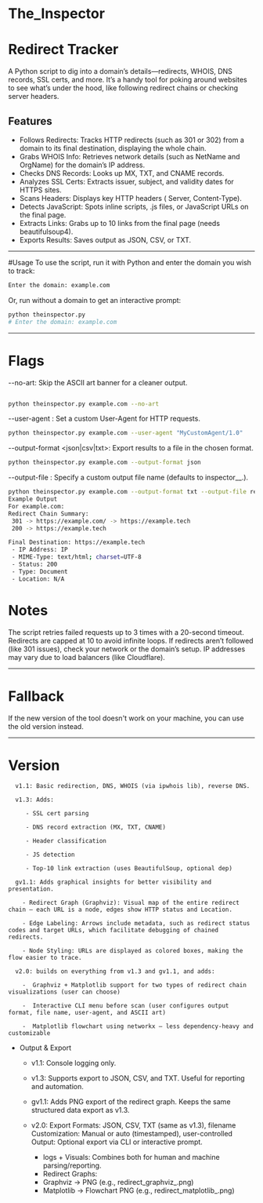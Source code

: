 # The_Inspector

# Redirect Tracker

A Python script to dig into a domain’s details—redirects, WHOIS, DNS records, SSL certs, and more. It’s a handy tool for poking around websites to see what’s under the hood, like following redirect chains or checking server headers.

## Features

- Follows Redirects: Tracks HTTP redirects (such as 301 or 302) from a domain to its final destination, displaying the whole chain.
- Grabs WHOIS Info: Retrieves network details (such as NetName and OrgName) for the domain’s IP address.
- Checks DNS Records: Looks up MX, TXT, and CNAME records.
- Analyzes SSL Certs: Extracts issuer, subject, and validity dates for HTTPS sites.
- Scans Headers: Displays key HTTP headers ( Server, Content-Type).
- Detects JavaScript: Spots inline scripts, .js files, or JavaScript URLs on the final page.
- Extracts Links: Grabs up to 10 links from the final page (needs beautifulsoup4).
- Exports Results: Saves output as JSON, CSV, or TXT.

---

#Usage
To use the script, run it with Python and enter the domain you wish to track:
```bash
Enter the domain: example.com
```
Or, run without a domain to get an interactive prompt:

```bash
python theinspector.py
# Enter the domain: example.com
```
----

# Flags

--no-art: Skip the ASCII art banner for a cleaner output.
``` bash

python theinspector.py example.com --no-art
```

--user-agent <string>: Set a custom User-Agent for HTTP requests.
```bash
python theinspector.py example.com --user-agent "MyCustomAgent/1.0"
```

--output-format <json|csv|txt>: Export results to a file in the chosen format.
```bash
python theinspector.py example.com --output-format json
```

--output-file <filename>: Specify a custom output file name (defaults to inspector_<domain>_<timestamp>.<format>).
```bash
python theinspector.py example.com --output-format txt --output-file results.txt
Example Output
For example.com:
Redirect Chain Summary:
 301 -> https://example.com/ -> https://example.tech
 200 -> https://example.tech

Final Destination: https://example.tech
 - IP Address: IP
 - MIME-Type: text/html; charset=UTF-8
 - Status: 200
 - Type: Document
 - Location: N/A
```
# Notes
The script retries failed requests up to 3 times with a 20-second timeout.
Redirects are capped at 10 to avoid infinite loops.
If redirects aren’t followed (like 301 issues), check your network or the domain’s setup.
IP addresses may vary due to load balancers (like Cloudflare).

---
# Fallback

If the new version of the tool doesn't work on your machine, you can use the old version instead.

---
# Version

      v1.1: Basic redirection, DNS, WHOIS (via ipwhois lib), reverse DNS.

      v1.3: Adds:

         - SSL cert parsing

         - DNS record extraction (MX, TXT, CNAME)

         - Header classification

         - JS detection

         - Top-10 link extraction (uses BeautifulSoup, optional dep)

      gv1.1: Adds graphical insights for better visibility and presentation.
      
        - Redirect Graph (Graphviz): Visual map of the entire redirect chain — each URL is a node, edges show HTTP status and Location.
        
        - Edge Labeling: Arrows include metadata, such as redirect status codes and target URLs, which facilitate debugging of chained redirects.
        
        - Node Styling: URLs are displayed as colored boxes, making the flow easier to trace.

      v2.0: builds on everything from v1.3 and gv1.1, and adds:

        -  Graphviz + Matplotlib support for two types of redirect chain visualizations (user can choose)

        -  Interactive CLI menu before scan (user configures output format, file name, user-agent, and ASCII art)

        -  Matplotlib flowchart using networkx – less dependency-heavy and customizable
      

 * Output & Export

   - v1.1: Console logging only.

   - v1.3: Supports export to JSON, CSV, and TXT. Useful for reporting and automation.

   - gv1.1: Adds PNG export of the redirect graph. Keeps the same structured data export as v1.3.
  
   - v2.0: Export Formats: JSON, CSV, TXT (same as v1.3), filename Customization: Manual or auto (timestamped), user-controlled Output: Optional export via CLI or interactive prompt.
      - logs + Visuals: Combines both for human and machine parsing/reporting.
      - Redirect Graphs:
       * Graphviz → PNG (e.g., redirect_graphviz_<domain>.png)
       *  Matplotlib → Flowchart PNG (e.g., redirect_matplotlib_<domain>.png)
    




